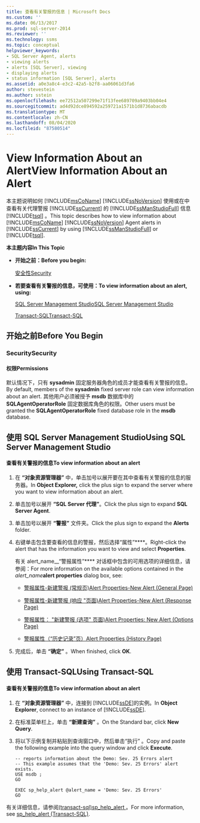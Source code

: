 ```yaml
---
title: 查看有关警报的信息 | Microsoft Docs
ms.custom: ''
ms.date: 06/13/2017
ms.prod: sql-server-2014
ms.reviewer: ''
ms.technology: ssms
ms.topic: conceptual
helpviewer_keywords:
- SQL Server Agent, alerts
- viewing alerts
- alerts [SQL Server], viewing
- displaying alerts
- status information [SQL Server], alerts
ms.assetid: a0e3a8c4-e3c2-42a5-b2f8-aa06061d3fa6
author: stevestein
ms.author: sstein
ms.openlocfilehash: ee72512a507299e71f13fee689709a9403bb04e4
ms.sourcegitcommit: ad4d92dce894592a259721a1571b1d8736abacdb
ms.translationtype: MT
ms.contentlocale: zh-CN
ms.lasthandoff: 08/04/2020
ms.locfileid: "87580514"
---
```

# <a name="view-information-about-an-alert"></a><span data-ttu-id="7561a-102">View Information About an Alert</span><span class="sxs-lookup"><span data-stu-id="7561a-102">View Information About an Alert</span></span>
  <span data-ttu-id="7561a-103">本主题说明如何 [!INCLUDE[msCoName](../../includes/msconame-md.md)] [!INCLUDE[ssNoVersion](../../includes/ssnoversion-md.md)] 使用或在中查看有关代理警报 [!INCLUDE[ssCurrent](../../includes/sscurrent-md.md)] 的 [!INCLUDE[ssManStudioFull](../../includes/ssmanstudiofull-md.md)] 信息 [!INCLUDE[tsql](../../includes/tsql-md.md)] 。</span><span class="sxs-lookup"><span data-stu-id="7561a-103">This topic describes how to view information about [!INCLUDE[msCoName](../../includes/msconame-md.md)] [!INCLUDE[ssNoVersion](../../includes/ssnoversion-md.md)] Agent alerts in [!INCLUDE[ssCurrent](../../includes/sscurrent-md.md)] by using [!INCLUDE[ssManStudioFull](../../includes/ssmanstudiofull-md.md)] or [!INCLUDE[tsql](../../includes/tsql-md.md)].</span></span>  
  
 <span data-ttu-id="7561a-104">**本主题内容**</span><span class="sxs-lookup"><span data-stu-id="7561a-104">**In This Topic**</span></span>  
  
-   <span data-ttu-id="7561a-105">**开始之前：**</span><span class="sxs-lookup"><span data-stu-id="7561a-105">**Before you begin:**</span></span>  
  
     [<span data-ttu-id="7561a-106">安全性</span><span class="sxs-lookup"><span data-stu-id="7561a-106">Security</span></span>](#Security)  
  
-   <span data-ttu-id="7561a-107">**若要查看有关警报的信息，可使用：**</span><span class="sxs-lookup"><span data-stu-id="7561a-107">**To view information about an alert, using:**</span></span>  
  
     [<span data-ttu-id="7561a-108">SQL Server Management Studio</span><span class="sxs-lookup"><span data-stu-id="7561a-108">SQL Server Management Studio</span></span>](#SSMSProcedure)  
  
     [<span data-ttu-id="7561a-109">Transact-SQL</span><span class="sxs-lookup"><span data-stu-id="7561a-109">Transact-SQL</span></span>](#TsqlProcedure)  
  
##  <a name="before-you-begin"></a><a name="BeforeYouBegin"></a> <span data-ttu-id="7561a-110">开始之前</span><span class="sxs-lookup"><span data-stu-id="7561a-110">Before You Begin</span></span>  
  
###  <a name="security"></a><a name="Security"></a> <span data-ttu-id="7561a-111">Security</span><span class="sxs-lookup"><span data-stu-id="7561a-111">Security</span></span>  
  
####  <a name="permissions"></a><a name="Permissions"></a> <span data-ttu-id="7561a-112">权限</span><span class="sxs-lookup"><span data-stu-id="7561a-112">Permissions</span></span>  
 <span data-ttu-id="7561a-113">默认情况下，只有 **sysadmin** 固定服务器角色的成员才能查看有关警报的信息。</span><span class="sxs-lookup"><span data-stu-id="7561a-113">By default, members of the **sysadmin** fixed server role can view information about an alert.</span></span> <span data-ttu-id="7561a-114">其他用户必须被授予 **msdb** 数据库中的 **SQLAgentOperatorRole** 固定数据库角色的权限。</span><span class="sxs-lookup"><span data-stu-id="7561a-114">Other users must be granted the **SQLAgentOperatorRole** fixed database role in the **msdb** database.</span></span>  
  
##  <a name="using-sql-server-management-studio"></a><a name="SSMSProcedure"></a> <span data-ttu-id="7561a-115">使用 SQL Server Management Studio</span><span class="sxs-lookup"><span data-stu-id="7561a-115">Using SQL Server Management Studio</span></span>  
  
#### <a name="to-view-information-about-an-alert"></a><span data-ttu-id="7561a-116">查看有关警报的信息</span><span class="sxs-lookup"><span data-stu-id="7561a-116">To view information about an alert</span></span>  
  
1.  <span data-ttu-id="7561a-117">在 **“对象资源管理器”** 中，单击加号以展开要在其中查看有关警报的信息的服务器。</span><span class="sxs-lookup"><span data-stu-id="7561a-117">In **Object Explorer,** click the plus sign to expand the server where you want to view information about an alert.</span></span>  
  
2.  <span data-ttu-id="7561a-118">单击加号以展开 **“SQL Server 代理”**。</span><span class="sxs-lookup"><span data-stu-id="7561a-118">Click the plus sign to expand **SQL Server Agent**.</span></span>  
  
3.  <span data-ttu-id="7561a-119">单击加号以展开 **“警报”** 文件夹。</span><span class="sxs-lookup"><span data-stu-id="7561a-119">Click the plus sign to expand the **Alerts** folder.</span></span>  
  
4.  <span data-ttu-id="7561a-120">右键单击包含要查看的信息的警报，然后选择“属性”\*\*\*\*。</span><span class="sxs-lookup"><span data-stu-id="7561a-120">Right-click the alert that has the information you want to view and select **Properties**.</span></span>  
  
     <span data-ttu-id="7561a-121">有关 alert_name__“警报属性”\*\*\*\* 对话框中包含的可用选项的详细信息，请参阅：</span><span class="sxs-lookup"><span data-stu-id="7561a-121">For more information on the available options contained in the _alert_name_**alert properties** dialog box, see:</span></span>  
  
    -   [<span data-ttu-id="7561a-122">警报属性-新建警报 &#40;常规页&#41;</span><span class="sxs-lookup"><span data-stu-id="7561a-122">Alert Properties-New Alert &#40;General Page&#41;</span></span>](../../integration-services/general-page-of-integration-services-designers-options.md)  
  
    -   [<span data-ttu-id="7561a-123">警报属性-新建警报 &#40;响应 "页面&#41;</span><span class="sxs-lookup"><span data-stu-id="7561a-123">Alert Properties-New Alert &#40;Response Page&#41;</span></span>](alert-properties-new-alert-response-page.md)  
  
    -   [<span data-ttu-id="7561a-124">警报属性： "新建警报 &#40;选项" 页面&#41;</span><span class="sxs-lookup"><span data-stu-id="7561a-124">Alert Properties: New Alert &#40;Options Page&#41;</span></span>](alert-properties-new-alert-options-page.md)  
  
    -   [<span data-ttu-id="7561a-125">警报属性（“历史记录”页）</span><span class="sxs-lookup"><span data-stu-id="7561a-125">Alert Properties &#40;History Page&#41;</span></span>](alert-properties-history-page.md)  
  
5.  <span data-ttu-id="7561a-126">完成后，单击 **“确定”** 。</span><span class="sxs-lookup"><span data-stu-id="7561a-126">When finished, click **OK**.</span></span>  
  
##  <a name="using-transact-sql"></a><a name="TsqlProcedure"></a> <span data-ttu-id="7561a-127">使用 Transact-SQL</span><span class="sxs-lookup"><span data-stu-id="7561a-127">Using Transact-SQL</span></span>  
  
#### <a name="to-view-information-about-an-alert"></a><span data-ttu-id="7561a-128">查看有关警报的信息</span><span class="sxs-lookup"><span data-stu-id="7561a-128">To view information about an alert</span></span>  
  
1.  <span data-ttu-id="7561a-129">在 **“对象资源管理器”** 中，连接到 [!INCLUDE[ssDE](../../includes/ssde-md.md)]的实例。</span><span class="sxs-lookup"><span data-stu-id="7561a-129">In **Object Explorer**, connect to an instance of [!INCLUDE[ssDE](../../includes/ssde-md.md)].</span></span>  
  
2.  <span data-ttu-id="7561a-130">在标准菜单栏上，单击 **“新建查询”** 。</span><span class="sxs-lookup"><span data-stu-id="7561a-130">On the Standard bar, click **New Query**.</span></span>  
  
3.  <span data-ttu-id="7561a-131">将以下示例复制并粘贴到查询窗口中，然后单击“执行” 。</span><span class="sxs-lookup"><span data-stu-id="7561a-131">Copy and paste the following example into the query window and click **Execute**.</span></span>  
  
    ```  
    -- reports information about the Demo: Sev. 25 Errors alert  
    -- This example assumes that the 'Demo: Sev. 25 Errors' alert exists.  
    USE msdb ;  
    GO  
  
    EXEC sp_help_alert @alert_name = 'Demo: Sev. 25 Errors'  
    GO  
    ```  
  
 <span data-ttu-id="7561a-132">有关详细信息，请参阅[&#40;transact-sql&#41;sp_help_alert ](/sql/relational-databases/system-stored-procedures/sp-help-alert-transact-sql)。</span><span class="sxs-lookup"><span data-stu-id="7561a-132">For more information, see [sp_help_alert &#40;Transact-SQL&#41;](/sql/relational-databases/system-stored-procedures/sp-help-alert-transact-sql).</span></span>  
  
  
